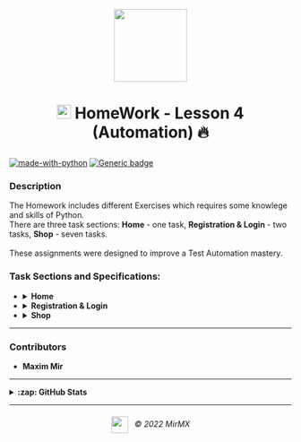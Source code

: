 <p align = "center">
  <a href ="#"><img src="https://i.imgur.com/3Vg0Jfw.png" width="130" /></a>
</p>

# <p align="center">[<img src="https://i.imgur.com/G7LQsqu.png"  height="25" />](https://be-tester.ru/ "https://be-tester.ru") HomeWork - Lesson 4 (Automation) :fire:</p>

[![made-with-python](https://img.shields.io/badge/Made%20with-Python%20&%20Magic-blue.svg)](https://www.python.org/)
[![Generic badge](https://img.shields.io/badge/Total%20code--coverage-100%25-green)](#)

### Description
The Homework includes different Exercises which requires some knowlege and skills of Python.<br>
There are three task sections: __Home__ - one task, __Registration & Login__ - two tasks, __Shop__ - seven tasks.<br><br>
These assignments were designed to improve a Test Automation mastery.<br>
 
  ### Task Sections and Specifications:
- <details>
  <summary><b>Home</b></summary>

    - <details>
      <summary>1. <b>Home:</b> добавление комментария</summary> 

        1️⃣ [Adding comment][1]&nbsp;&nbsp;&nbsp;&nbsp; [![Generic badge](https://img.shields.io/badge/code--coverage-100%25-green)](#)<br>

            1. Откройте http://practice.automationtesting.in/
            2. Проскролльте страницу вниз на 600 пикселей
            3. Нажмите на название книги "Selenium Ruby" или на кнопку "READ MORE"
            4. Нажмите на вкладку "REVIEWS"
            5. Поставьте 5 звёзд
            6. Заполните поле "Review" сообщением: "Nice book!"
            7. Заполните поле "Name"
            8. Заполните "Email"
            9. Нажмите на кнопку "SUBMIT"
      </details>
  </details> 

- <details>
  <summary><b>Registration & Login</b></summary>
  
    - <details>
      <summary>1. <b>Registration_login:</b> регистрация аккаунта</summary>

        2️⃣ [Account registration][2]&nbsp;&nbsp;&nbsp;&nbsp; [![Generic badge](https://img.shields.io/badge/code--coverage-100%25-green)](#)<br>

            1. Откройте http://practice.automationtesting.in/
            2. Нажмите на вкладку "My Account Menu"
            3. В разделе "Register", введите email для регистрации
            4. В разделе "Register", введите пароль для регистрации
                - составьте такой пароль, чтобы отобразилось "Medium" или "Strong", иначе регистрация не выполнится
                - почту и пароль сохраните, потребуюутся в дальнейшем
            5. Нажмите на кнопку "Register"
      </details>

    - <details>
      <summary>2. <b>Registration_login:</b> логин в систему</summary> 

        3️⃣ [Login into account][3]&nbsp;&nbsp;&nbsp;&nbsp; [![Generic badge](https://img.shields.io/badge/code--coverage-100%25-green)](#)

            1. Откройте http://practice.automationtesting.in/
            2. Нажмите на вкладку "My Account Menu"
            3. В разделе "Login", введите email для логина # данные можно взять из предыдущего теста
            4. В разделе "Login", введите пароль для логина # данные можно взять из предыдущего теста
            5. Нажмите на кнопку "Login"
            6. Добавьте проверку, что на странице есть элемент "Logout"
      </details>
  </details> 

- <details>
  <summary><b>Shop</b></summary>
  
    - <details>
      <summary>1. <b>Shop:</b> отображение страницы товара</summary>
        
        4️⃣ [Display the product page][4]&nbsp;&nbsp;&nbsp;&nbsp; [![Generic badge](https://img.shields.io/badge/code--coverage-100%25-green)](#)<br>

            1. Откройте http://practice.automationtesting.in/
            2. Залогиньтесь
            3. Нажмите на вкладку "Shop"
            4. Откройте книгу "HTML 5 Forms"
            5. Добавьте тест, что заголовок книги назвается: "HTML5 Forms"
      </details>
    - <details>  
      <summary>2. <b>Shop:</b> количество товаров в категории</summary> 

        5️⃣ [Product quantity in category][5]&nbsp;&nbsp;&nbsp;&nbsp; [![Generic badge](https://img.shields.io/badge/code--coverage-100%25-green)](#)<br>
        
            1. Откройте http://practice.automationtesting.in/
            2. Залогиньтесь
            3. Нажмите на вкладку "Shop"
            4. Откройте категорию "HTML"
            5. Добавьте тест, что отображается три товара
      </details>
    - <details>
      <summary>3. <b>Shop:</b> сортировка товаров</summary>

        6️⃣ [Product sorting][6]&nbsp;&nbsp;&nbsp;&nbsp; [![Generic badge](https://img.shields.io/badge/code--coverage-100%25-green)](#)<br>

            1. Откройте http://practice.automationtesting.in/
            2. Залогиньтесь
            3. Нажмите на вкладку "Shop"
            4. Добавьте тест, что в селекторе выбран вариант сортировки по умолчанию
                - Используйте проверку по value
            5. Отсортируйте товары по цене от большей к меньшей
                - в селекторах используйте класс Select
            6. Снова объявите переменную с локатором основного селектора сортировки # т.к после сортировки страница обновится
            7. Добавьте тест, что в селекторе выбран вариант сортировки по цене от большей к меньшей
                - Используйте проверку по value
      </details>
    - <details>  
      <summary>4. <b>Shop:</b> отображение, скидка товара</summary> 

        7️⃣ [Display product discount][7]&nbsp;&nbsp;&nbsp;&nbsp; [![Generic badge](https://img.shields.io/badge/code--coverage-100%25-green)](#)<br>

            1. Откройте http://practice.automationtesting.in/
            2. Залогиньтесь
            3. Нажмите на вкладку "Shop"
            4. Откройте книгу "Android Quick Start Guide"
            5. Добавьте тест, что содержимое старой цены = "₹600.00" # используйте assert
            6. Добавьте тест, что содержимое новой цены = "₹450.00" # используйте assert
            7. Добавьте явное ожидание и нажмите на обложку книги
                - Подберите такой селектор и тайминги, чтобы открылось окно предпросмотра картинки (не вся картинка на всю страницу)
            8. Добавьте явное ожидание и закройте предпросмотр нажав на крестик (кнопка вверху справа)
      </details>

    - <details>
      <summary>5. <b>Shop:</b> проверка цены в корзине</summary>

        8️⃣ [Checking price in the cart][8]&nbsp;&nbsp;&nbsp;&nbsp; [![Generic badge](https://img.shields.io/badge/code--coverage-100%25-green)](#)<br>

            1. Откройте http://practice.automationtesting.in/ # в этом тесте логиниться не нужно
            2. Нажмите на вкладку "Shop"
            3. Добавьте в корзину книгу "HTML5 WebApp Development" # см. комментарии в самом низу
            4. Добавьте тест, что возле коризны(вверху справа) количество товаров = "1 Item", а стоимость = "₹180.00"
                - Используйте для проверки assert
            5. Перейдите в корзину
            6. Используя явное ожидание, проверьте что в Subtotal отобразилась стоимость
            7. Используя явное ожидание, проверьте что в Total отобразилась стоимость

            # если эта книга будет out of stock - тогда вместо неё добавьте книгу HTML5 Forms и выполните тесты по аналогии 
            # если все книги будут out of stock - тогда пропустите это и следующие два задания
      </details>
    - <details>  
      <summary>6. <b>Shop:</b> работа в корзине</summary> 

        9️⃣ [Work with the cart][9]&nbsp;&nbsp;&nbsp;&nbsp; [![Generic badge](https://img.shields.io/badge/code--coverage-100%25-green)](#)<br>

        Иногда, даже явные ожидания не помогают избежать ошибки при нахождении элемента, этот сценарий один из таких, используйте time.sleep()

            1. Откройте http://practice.automationtesting.in/ # в этом тесте логиниться не нужно
            2. Нажмите на вкладку "Shop"
            3. Добавьте в корзину книги "HTML5 WebApp Development" и "JS Data Structures and Algorithm"
                - Перед добавлением первой книги, проскролльте вниз на 300 пикселей
                - После добавления 1-й книги добавьте sleep
            4. Перейдите в корзину
            5. Удалите первую книгу
                - Перед удалением добавьте sleep
            6. Нажмите на Undo (отмена удаления)
            7. В Quantity увеличьте количесто товара до 3 шт для "JS Data Structures and Algorithm“
                - Предварительно очистите поле с помощью локатор_поля.clear()
            8. Нажмите на кнопку "UPDATE BASKET"
            9. Добавьте тест, что value элемента quantity для "JS Data Structures and Algorithm" равно 3 # используйте assert
            10. Нажмите на кнопку "APPLY COUPON"
                - Перед нажатимем добавьте sleep
            11. Добавьте тест, что возникло сообщение: "Please enter a coupon code."

            # если эти книги будут out of stock - тогда вместо них добавьте книгу HTML5 Forms и любую доступную книгу по JS и выполните тесты по аналогии
      </details>
    - <details>
      <summary>7. <b>Shop:</b> покупка товара</summary>

        🔟 [Buying the book][10]&nbsp;&nbsp;&nbsp;&nbsp; [![Generic badge](https://img.shields.io/badge/code--coverage-100%25-green)](#)<br>

            1. Откройте http://practice.automationtesting.in/ # в этом тесте логиниться не нужно
            2. Нажмите на вкладку "Shop" и проскролльте на 300 пикселей вниз
            3. Добавьте в корзину книгу "HTML5 WebApp Development"
            4. Перейдите в корзину
            5. Нажмите "PROCEED TO CHECKOUT"
                - Перед нажатием, добавьте явное ожидание
            6. Заполните все обязательные поля
                - Перед заполнением first name, добавьте явное ожидание
                - Для заполнения country нужно: нажать на селектор - > ввести название в поле ввода - > нажать на вариант который отобразится ниже ввода
                - Чтобы выбрать селектор нижний вариант после ввода, используйте кнопку нажмите на неё, затем на вариант в списке ниже
            7. Выберите способ оплаты "Check Payments"
                - Перед выбором, проскролльте на 600 пикселей вниз и добавьте sleep
            8. Нажмите PLACE ORDER
            9. Используя явное ожидание, проверьте что отображается надпись "Thank you. Your order has been received."
            10. Используя явное ожидание, проверьте что в Payment Method отображается текст "Check Payments"
      </details>
  </details> 
<!-- ----------------------------------------------------------------------- -->
[1]: /01_home_add_comment.py "Open File in New Tab (ctrl + click)"
[2]: /02_registration_login_account_registration.py "Open File in New Tab (ctrl + click)"
[3]: /03_registration_login_login_into_account.py "Open File in New Tab (ctrl + click)"
[4]: /04_shop_display_product_page.py "Open File in New Tab (ctrl + click)"
[5]: /05_shop_products_quantity_in_category.py "Open File in New Tab (ctrl + click)"
[6]: /06_shop_product_sorting.py "Open File in New Tab (ctrl + click)"
[7]: /07_shop_display_product_discount.py "Open File in New Tab (ctrl + click)"
[8]: /08_shop_check_price_in_the_cart.py "Open File in New Tab (ctrl + click)"
[9]: /09_shop_work_with_cart.py "Open File in New Tab (ctrl + click)"
[10]: /10_shop_buy_the_book.py "Open File in New Tab (ctrl + click)"
<!-- ----------------------------------------------------------------------- -->

---
### Contributors

 - **Maxim Mir**

 ---
<details>
<summary><b>:zap: GitHub Stats</b></summary>
    <img alt="MirMX's GitHub Stats" src="https://github-readme-stats.vercel.app/api?username=MirMX&exclude_repo=MirMX.github.io&show_icons=true&hide_border=false&title_color=ff652f&icon_color=FFE400&bg_color=09131B&text_color=ffffff&border_color=0c1a25" />
</details>

---  

###### <p align ="center">[<img align ="center" src="https://i.imgur.com/3Vg0Jfw.png" width="30" />](#)&nbsp;&nbsp; © 2022 MirMX</p>
